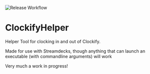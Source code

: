 ![Release Workflow](https://github.com/WardenDrew/ClockifyHelper/actions/workflows/dotnet-desktop.yml/badge.svg)
# ClockifyHelper
Helper Tool for clocking in and out of Clockify.

Made for use with Streamdecks, though anything that can launch an executable (with commandline arguments) will work

Very much a work in progress!
